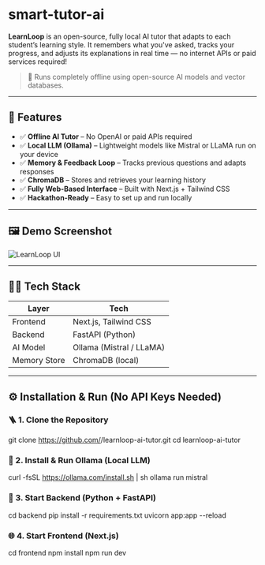 # smart-tutor-ai
**LearnLoop** is an open-source, fully local AI tutor that adapts to each student’s learning style. It remembers what you've asked, tracks your progress, and adjusts its explanations in real time — no internet APIs or paid services required!

> 📍 Runs completely offline using open-source AI models and vector databases.

---

## 🚀 Features

- ✅ **Offline AI Tutor** – No OpenAI or paid APIs required
- ✅ **Local LLM (Ollama)** – Lightweight models like Mistral or LLaMA run on your device
- ✅ **Memory & Feedback Loop** – Tracks previous questions and adapts responses
- ✅ **ChromaDB** – Stores and retrieves your learning history
- ✅ **Fully Web-Based Interface** – Built with Next.js + Tailwind CSS
- ✅ **Hackathon-Ready** – Easy to set up and run locally

---

## 🖼️ Demo Screenshot

![LearnLoop UI](./screenshot.png) <!-- Add your UI screenshot here -->

---

## 🧑‍💻 Tech Stack

| Layer        | Tech              |
|--------------|-------------------|
| Frontend     | Next.js, Tailwind CSS |
| Backend      | FastAPI (Python)  |
| AI Model     | Ollama (Mistral / LLaMA) |
| Memory Store | ChromaDB (local)  |

---

## ⚙️ Installation & Run (No API Keys Needed)

### 🪜 1. Clone the Repository

git clone https://github.com/<your-username>/learnloop-ai-tutor.git
cd learnloop-ai-tutor

### 🧠 2. Install & Run Ollama (Local LLM)
curl -fsSL https://ollama.com/install.sh | sh
ollama run mistral

### 🧩 3. Start Backend (Python + FastAPI)
cd backend
pip install -r requirements.txt
uvicorn app:app --reload

### 🌐 4. Start Frontend (Next.js)
cd frontend
npm install
npm run dev

